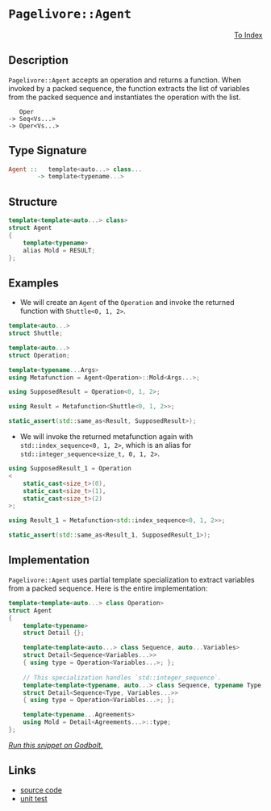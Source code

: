<!-- Copyright 2024 Feng Mofan
SPDX-License-Identifier: Apache-2.0 -->

# `Pagelivore::Agent`

<p style='text-align: right;'><a href="../../../facilities/metafunctions.md#pagelivore-agent">To Index</a></p>

## Description

`Pagelivore::Agent` accepts an operation and returns a function.
When invoked by a packed sequence, the function extracts the list of variables from the packed sequence and instantiates the operation with the list.

<pre><code>   Oper
-> Seq&lt;Vs...&gt;
-> Oper&lt;Vs...&gt;</code></pre>

## Type Signature

```Haskell
Agent ::   template<auto...> class...
        -> template<typename...>
```

## Structure

```C++
template<template<auto...> class>
struct Agent
{
    template<typename>
    alias Mold = RESULT;
};
```

## Examples

- We will create an `Agent` of the `Operation` and invoke the returned function with `Shuttle<0, 1, 2>`.

```C++
template<auto...>
struct Shuttle;

template<auto...>
struct Operation;

template<typename...Args>
using Metafunction = Agent<Operation>::Mold<Args...>;

using SupposedResult = Operation<0, 1, 2>;

using Result = Metafunction<Shuttle<0, 1, 2>>;

static_assert(std::same_as<Result, SupposedResult>);
```

- We will invoke the returned metafunction again with `std::index_sequence<0, 1, 2>`, which is an alias for `std::integer_sequence<size_t, 0, 1, 2>`.

```C++
using SupposedResult_1 = Operation
<
    static_cast<size_t>(0),
    static_cast<size_t>(1),
    static_cast<size_t>(2)
>;

using Result_1 = Metafunction<std::index_sequence<0, 1, 2>>;

static_assert(std::same_as<Result_1, SupposedResult_1>);
```

## Implementation

`Pagelivore::Agent` uses partial template specialization to extract variables from a packed sequence. Here is the entire implementation:

```C++
template<template<auto...> class Operation>
struct Agent
{
    template<typename>
    struct Detail {};

    template<template<auto...> class Sequence, auto...Variables>
    struct Detail<Sequence<Variables...>>
    { using type = Operation<Variables...>; };
    
    // This specialization handles `std::integer_sequence`.
    template<template<typename, auto...> class Sequence, typename Type, auto...Variables>
    struct Detail<Sequence<Type, Variables...>>
    { using type = Operation<Variables...>; };

    template<typename...Agreements>
    using Mold = Detail<Agreements...>::type;
};
```

[*Run this snippet on Godbolt.*](https://godbolt.org/#z:OYLghAFBqd5QCxAYwPYBMCmBRdBLAF1QCcAaPECAMzwBtMA7AQwFtMQByARg9KtQYEAysib0QXACx8BBAKoBnTAAUAHpwAMvAFYTStJg1DIApACYAQuYukl9ZATwDKjdAGFUtAK4sGIMxqkrgAyeAyYAHI%2BAEaYxP4AbKQADqgKhE4MHt6%2B/oGp6Y4CoeFRLLHxZkl2mA6ZQgRMxATZPn4Btpj2RQwNTQQlkTFxibaNza25HQrjA2FD5SNVAJS2qF7EyOwcBJgsyQa7JgDMbrv7h5gnbkxeRAB0jyfYANTIBgoKLwDyyXFMPWeJg0AEEZsQvA4XiDgIwCMCQSYAOxWUEvdEvc4HAFXU4EACef2YbCBaIx4MhBBeABFMI06C9kVYkdSTqjEWT0VjLtduTjrrcHk9jq93kxPi8hJgAI5eRhbUgvQWoR73ABqTTwTGi9AUpJBGJeFKhtPptGuUtl8txbg1xC1OswClVQJFCMNTJeXnSRkxhMwjOO1J%2Bf2IAMy1ztDt1LrdxwsjJZbPdGJT6IA9OmXgAVBB4L4KP7ILW0PAAL3DAheCEM6F1jISGhm6BAIDCu1hxAA%2BkorQwtiZG/c05i9tijnixzy8f7iZhFcrY6KPl9LXL%2B/O/UTWAHs/6F3cVY8o9rdfrDcaqaamHQLTL1wPTnu/oqT47ncLsOfUyivT7gFuAYnMGvz/ICpxvjGn5somrLxgiI58hOZyzjuqowsQmB7HCepupyf5hABACynjoIGwbXrepwYVhbCCB%2Bw4iq2BJ/MmoLInB7IIumABUfH8QJ6bcfx2bYEI2b8UJoK8QJslSRyiJmMcYTvF4WCBm4dx0IQ%2BL6uYyn9t46nXMgzZYFQelKSpRlAacaAbskBC4V%2B7HSQJLwAGJ4MQMwvNgqisAcAaSQiSE2ou0GgpekoIHcBD0GxClhQKh5Lgi0WgWG4FcaCyUztubDocQwDOQi3qES8RF0kwVBeP2PTkdCsKCNcmWVgwzytiRtDoNcILFQxro5SC5W%2BkIXjJAUmDoAASk6Xi0FSwEhmBEanIELxcIqZhDQhoKjQBc0KAtS1BpV1W1fVa1uEIsUEPFNobVtLw7XGX7wa5YKNI4yBduKSjNBAzatgoO5/bhbhHSdirjZNaTTVDi3PMsiXCfxkq1AIZH%2BYF9AvCF%2B3/pKE1TbN82LV2XCNW1gLsacI4zOGv2iDM1zpGWmBdvCIoQBoqwM99eDM%2BK3NuOznPc9gEBcPz%2BGMz9XYs6L4tc88EBmCjdPvcNB0vIjBCU41VWNJddQCGzBAtm2DBYKoPb3ta1xPdtrra3tX1M%2BDAMEEDlsg2D4rXPrlMwyT8Nk8dFNcMjbIcKstCcAArLwfgcFopCoJwbjWNYRrrJsQFKTwpAEJocerAA1iAicJPcAAcCRSInSIJJIACcxwt0p%2BicJIvAsBIGiBKn6eZxwvAKCAgSl2ncekHAsAwIgIDrAQyR3OQlBoPsdBxBEO6cKoDcALSty8wDIMgm2SPcZi8NNhAkHgLZbfwggiGI7BSDIgiKCo6iz1ILoLaAB3MMyROA8HjknFOZcM6cG%2BHcdeVJUBUBeEfBIp9JDn0vtfW%2BLwIAeB3vQYgjIi7LF4DPLQqwIBIG3skXeZAKAQHoYwkAwApBmD4HQXYPlKDRDgdEMITR8SQN4EI5gxB8TfGiNoWoM9i7bzogQb4DBaCiMAVgaIXhgA3FoLQSe3BeBYBYIYYA4hNHeXkXgAAbk6OBmBVC1DuNsYu7YuhwNLNEMMUiPBYDgQQe0A8jGkDscQaI8NaSmKMKWIwZdVhUAMCVNUeBMAgNAqnYub9hCiHEN/bJf81BwOAfoMxKAc6WH0HgaIk9ICrFQI5TIhjj7NmAqYSw1gAi8FQGE%2B0WBakQFWDUM2fgICuEmH4LaIR5hlAqHoAoGQBATPmWkRZDBBizJGFtYZPQ%2BgTE8G0PQOz6izA2cMeI2zZjLMuf0M5iwLlDPzlsCQ0CODJ1ICPbpnB0EnzPhfK%2BUh8EQFwI/Uh%2BkZaUPiasBAmAmBYHiIM0gVdJDHHuB3JEkgNCSDMJIRsGga5tx7hwPupAB7HC4PcRuCQ65tzrlwBIidJBcETh3JInz4Hj1sFPEu8T55L1oSvJBG9mGsJIfvNgnAmgsBsUiY%2BTA3gGF9FwNu9wKXpwfkQPpehskfzydIApSgimAN0FwsBTAIFGNee89lY9EFrzuC8VBSpiDStlfKsUSqVVqoIUQhhJCyHHA1pC2eNC6GoGIXETeLDw1%2BpGFKmVx8PUcLblwQINBFpxEnhAARgCJEiLEaQPNUiZFyIcAWpRcJVHqLgVonReiDEFpMWYix6d8CYTqHYwx6qnHIBcQW9xCdAFeJ8fiPx2x06BLwME4uYSIlKCic2wivLElMGSak9JRIC06tyV/fVshCkAPTia0pcT2lWEqV4gZ9TGkCGaa0oMZ7Omj16c/exdTOjdEyC4G21ygg2zuXMraCyei/uA5kADWyP3WIEHsloBzcjbK6NB3opyZnnKOVc%2BDkyxi3LQ/cl5awNjPJlkS61cCx7OtdXKhVZjNpevuBoAhILNUBohTykN0LYXwsoK8klZKVVYqRCypESJjjYtxUyj55HOAT25VQueC9l6r2QVG0Ve8D4cClWfFgCgbFXxscq%2B4lwZj33wJq5%2B2rZC6t3T/eQhrD06BAMcUgZqLVQNI7AwBtqhUoLQVp7BOm9MvAMyq4zVJCExsYQG44FD2PUPnmGiNTCt6RZISAPTk0uwha7GFv6LrW7cIzXw7NgjhFSILUW6Rsj5HlvDcoqtGjW2YG0bosQDaQlNpieO4xViO32MAY45xux%2B2CA8UO6pI6x0BKCQW2dkS9iLriSGvgSSFApLSRkrdVmd0SD3b/ezxSnMnuMBUmwl74DXp6IY9MwNH2WC6RnF9/SLtQZGd%2B9wWG9DTNKOhoDqyQOfb%2B4UcDeHAOvd2ZhnI2HjkwdQz9/DNz9lQ4w7h%2BHgHHlEa/lazzo9vn%2BZeIF/ThmwtMbMyQVjsX5PLE43CkYiLB18f8Cq44xxE6JyxamjQLOW51yk15mTXLp5QqRSAFFqrjh10ZUpdnCQlItyJccHHXzOVU9eXfPnuOVfC7CekZwkggA%3D)

## Links

- [source code](../../../../conceptrodon/pagelivore/agent.hpp)
- [unit test](../../../../tests/unit/metafunctions/pagelivore/agent.test.hpp)
